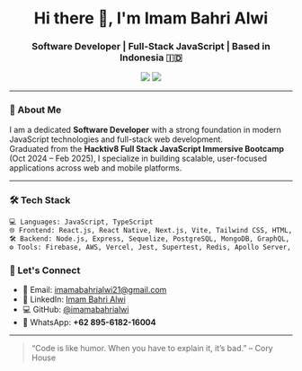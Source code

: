 <h1 align="center">Hi there 👋, I'm Imam Bahri Alwi</h1>
<h3 align="center">Software Developer | Full-Stack JavaScript | Based in Indonesia 🇮🇩</h3>

<p align="center">
  <a href="mailto:imamabahrialwi21@gmail.com"><img src="https://img.shields.io/badge/Email-D14836?style=for-the-badge&logo=gmail&logoColor=white"/></a>
  <a href="https://www.linkedin.com/in/imam-bahri-alwi-019816250/"><img src="https://img.shields.io/badge/LinkedIn-Imam%20Bahri%20Alwi-blue?style=for-the-badge&logo=linkedin&logoColor=white"/></a>
</p>

---

### 🧠 About Me

I am a dedicated **Software Developer** with a strong foundation in modern JavaScript technologies and full-stack web development.  
Graduated from the **Hacktiv8 Full Stack JavaScript Immersive Bootcamp** (Oct 2024 – Feb 2025), I specialize in building scalable, user-focused applications across web and mobile platforms.

---

### 🛠 Tech Stack

```bash
💻 Languages: JavaScript, TypeScript
🌐 Frontend: React.js, React Native, Next.js, Vite, Tailwind CSS, HTML, CSS, Apollo Client
🛠 Backend: Node.js, Express, Sequelize, PostgreSQL, MongoDB, GraphQL, REST API, JWT
⚙️ Tools: Firebase, AWS, Vercel, Jest, Supertest, Redis, Apollo Server, Ngrok, Zod, Socket.IO, Postman, Axios
```



### 🤝 Let's Connect

- 📧 Email: [imamabahrialwi21@gmail.com](mailto:imamabahrialwi21@gmail.com)
- 💼 LinkedIn: [Imam Bahri Alwi](https://www.linkedin.com/in/imam-bahri-alwi-019816250/)
- 💻 GitHub: [@imamabahrialwi](https://github.com/imamabahrialwi)
- 📱 WhatsApp: **+62 895-6182-16004**

---

> “Code is like humor. When you have to explain it, it’s bad.” – Cory House
